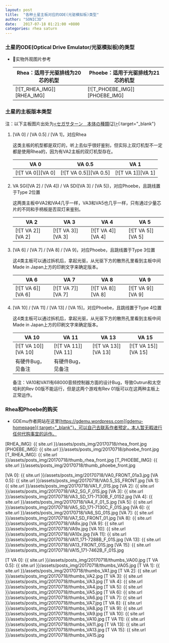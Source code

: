 ```yaml
---
layout: post
title:  "各种土星主板对应的ODE(光驱模拟板)类型"
author: "SONIC3D"
date:   2017-07-18 01:21:00 +0800
categories: rhea saturn
---
```

### 土星的ODE(Optical Drive Emulator/光驱模拟板)的类型

* 实物外观图片参考

    | Rhea：适用于光驱排线为20芯的机型 | Phoebe：适用于光驱排线为21芯的机型 |
    |-------|-------|
    | [![T_RHEA_IMG]][RHEA_IMG] | [![T_PHOEBE_IMG]][PHOEBE_IMG] |

### 土星的主板版本类型
注：以下主板图片出处为[<セガサターン　本体の種類(2)>](https://www9.atwiki.jp/nannansei/pages/15.html){:target="_blank"}

1. [VA 0] / [VA 0.5] / [VA 1]，对应Rhea

    这类主板的机型都是双灯的，听上去似乎很好鉴别，但实际上双灯机型不一定都是使用Rhea的，因为有VA2主板的双灯机型存在。

    | VA 0 | VA 0.5 | VA 1 |
    |-------|-------|-------|
    | [![T VA 0]][VA 0] | [![T VA 0.5]][VA 0.5] | [![T VA 1]][VA 1] |

2. VA SG([VA 2] / [VA 4]) / VA SD([VA 3] / [VA 5])，对应Phoebe，且跳线置于Type 2位置

    这两类主板中VA2和VA4几乎一样，VA3和VA5也几乎一样，只有通过少量芯片的不同和手柄板是否双灯来鉴别。

    | VA 2 | VA 3 | VA 4 | VA 5 |
    |-------|-------|-------|-------|
    | [![T VA 2]][VA 2] | [![T VA 3]][VA 3] | [![T VA 4]][VA 4] | [![T VA 5]][VA 5] |

3. [VA 6] / [VA 7] / [VA 8] / [VA 9]，对应Phoebe，且跳线置于Type 3位置

    这4类主板可以通过拆机后，拿起光驱，从光驱下方的散热孔里看到主板中间Made in Japan上方的印刷文字来确定版本。

    | VA 6 | VA 7 | VA 8 | VA 9 |
    |-------|-------|-------|-------|
    | [![T VA 6]][VA 6] | [![T VA 7]][VA 7] | [![T VA 8]][VA 8] | [![T VA 9]][VA 9] |

4. [VA 10] / [VA 11] / [VA 13] / [VA 15]，对应Phoebe，且跳线置于Type 4位置

    这4类主板可以通过拆机后，拿起光驱，从光驱下方的散热孔里看到主板中间Made in Japan上方的印刷文字来确定版本。
    
    | VA 10 | VA 11 | VA 13 | VA 15 |
    |-------|-------|-------|-------|
    | [![T VA 10]][VA 10] | [![T VA 11]][VA 11] | [![T VA 13]][VA 13] | [![T VA 15]][VA 15] |
    | 有硬件Bug，见备注 | 有硬件Bug，见备注 |  |  |

    备注：VA10和VA11有68000音频控制器方面的设计Bug，导致Outrun和太空哈利的Rev 00版不能运行，但是这两个游戏有Rev 01版可以在这两种主板上正常运作。

### Rhea和Phoebe的购买

* GDEmu作者网站在这里[https://gdemu.wordpress.com][gdemu-homepage]{:target="_blank"}，可以自己去联系作者预定，本人暂无暇进行任何代购事宜的运作。

[RHEA_IMG]:     {{ site.url }}/assets/posts_img/20170718/rhea_front.jpg
[PHOEBE_IMG]:   {{ site.url }}/assets/posts_img/20170718/phoebe_front.jpg
[T_RHEA_IMG]:   {{ site.url }}/assets/posts_img/20170718/thumb_rhea_front.jpg
[T_PHOEBE_IMG]: {{ site.url }}/assets/posts_img/20170718/thumb_phoebe_front.jpg

[VA 0]:     {{ site.url }}/assets/posts_img/20170718/VA0_FRONT_01a3.jpg
[VA 0.5]:   {{ site.url }}/assets/posts_img/20170718/VA0.5_SS_FRONT.jpg
[VA 1]:     {{ site.url }}/assets/posts_img/20170718/VA1_F_01S.jpg
[VA 2]:     {{ site.url }}/assets/posts_img/20170718/VA2_SG_F_01S.jpg
[VA 3]:     {{ site.url }}/assets/posts_img/20170718/VA3_SD_171-7130B_F_01S2.jpg
[VA 4]:     {{ site.url }}/assets/posts_img/20170718/VA4_F_01_S.jpg
[VA 5]:     {{ site.url }}/assets/posts_img/20170718/VA5_SD_171-7130C_F_01S.jpg
[VA 6]:     {{ site.url }}/assets/posts_img/20170718/VA6_SG_01S.jpg
[VA 7]:     {{ site.url }}/assets/posts_img/20170718/VA7_SD_FRONT_01.jpg
[VA 8]:     {{ site.url }}/assets/posts_img/20170718/VA8x.jpg
[VA 9]:     {{ site.url }}/assets/posts_img/20170718/VA9x.jpg
[VA 10]:    {{ site.url }}/assets/posts_img/20170718/VA10x.jpg
[VA 11]:    {{ site.url }}/assets/posts_img/20170718/VA11_171-7288B_F_01S.jpg
[VA 13]:    {{ site.url }}/assets/posts_img/20170718/VA13_FRONT_01S.jpg
[VA 15]:    {{ site.url }}/assets/posts_img/20170718/VA15_171-7462B_F_01S.jpg

[T VA 0]:   {{ site.url }}/assets/posts_img/20170718/thumbs_VA00.jpg
[T VA 0.5]: {{ site.url }}/assets/posts_img/20170718/thumbs_VA05.jpg
[T VA 1]:   {{ site.url }}/assets/posts_img/20170718/thumbs_VA1.jpg
[T VA 2]:   {{ site.url }}/assets/posts_img/20170718/thumbs_VA2.jpg
[T VA 3]:   {{ site.url }}/assets/posts_img/20170718/thumbs_VA3.jpg
[T VA 4]:   {{ site.url }}/assets/posts_img/20170718/thumbs_VA4.jpg
[T VA 5]:   {{ site.url }}/assets/posts_img/20170718/thumbs_VA5.jpg
[T VA 6]:   {{ site.url }}/assets/posts_img/20170718/thumbs_VA6.jpg
[T VA 7]:   {{ site.url }}/assets/posts_img/20170718/thumbs_VA7.jpg
[T VA 8]:   {{ site.url }}/assets/posts_img/20170718/thumbs_VA8.jpg
[T VA 9]:   {{ site.url }}/assets/posts_img/20170718/thumbs_VA9.jpg
[T VA 10]:  {{ site.url }}/assets/posts_img/20170718/thumbs_VA10.jpg
[T VA 11]:  {{ site.url }}/assets/posts_img/20170718/thumbs_VA11.jpg
[T VA 13]:  {{ site.url }}/assets/posts_img/20170718/thumbs_VA13.jpg
[T VA 15]:  {{ site.url }}/assets/posts_img/20170718/thumbs_VA15.jpg

[gdemu-homepage]: https://gdemu.wordpress.com

